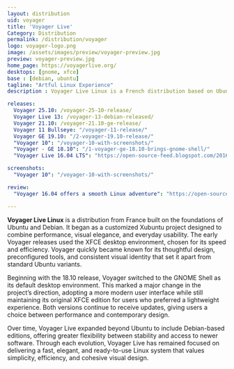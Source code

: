 ```yaml
---
layout: distribution
uid: voyager
title: 'Voyager Live'
Category: Distribution
permalink: /distribution/voyager
logo: voyager-logo.png
image: /assets/images/preview/voyager-preview.jpg
preview: voyager-preview.jpg
home_page: https://voyagerlive.org/
desktops: [gnome, xfce]
base : [debian, ubuntu]
tagline: "Artful Linux Experience"
description : Voyager Live Linux is a French distribution based on Ubuntu and Debian. It offers GNOME and XFCE editions, combining speed, design, and usability in a polished desktop system.

releases:
  Voyager 25.10: /voyager-25-10-release/
  Voyager Live 13: /voyager-13-debian-released/
  Voyager 21.10: /voyager-21.10-ge-release/
  Voyager 11 Bullseye: "/voyager-11-release/"
  Voyager GE 19.10: "/2-voyager-19.10-release/"
  "Voyager 10": "/voyager-10-with-screenshots/"
  "Voyager - GE 18.10": "/1-voyager-ge-18.10-brings-gnome-shell/"
  "Voyager Live 16.04 LTS": "https://open-source-feed.blogspot.com/2016/04/voyager-live-1604-lts-released.html"

screenshots:
  "Voyager 10": "/voyager-10-with-screenshots/"

review:
  "Voyager 16.04 offers a smooth Linux adventure": "https://open-source-feed.blogspot.com/2016/06/voyager-live-1604-offers-smooth-linux.html"

---
```


**Voyager Live Linux** is a distribution from France built on the foundations of Ubuntu and Debian. It began as a customized Xubuntu project designed to combine performance, visual elegance, and everyday usability. The early Voyager releases used the XFCE desktop environment, chosen for its speed and efficiency. Voyager quickly became known for its thoughtful design, preconfigured tools, and consistent visual identity that set it apart from standard Ubuntu variants.

Beginning with the 18.10 release, Voyager switched to the GNOME Shell as its default desktop environment. This marked a major change in the project’s direction, adopting a more modern user interface while still maintaining its original XFCE edition for users who preferred a lightweight experience. Both versions continue to receive updates, giving users a choice between performance and contemporary design.

Over time, Voyager Live expanded beyond Ubuntu to include Debian-based editions, offering greater flexibility between stability and access to newer software. Through each evolution, Voyager Live has remained focused on delivering a fast, elegant, and ready-to-use Linux system that values simplicity, efficiency, and cohesive visual design.